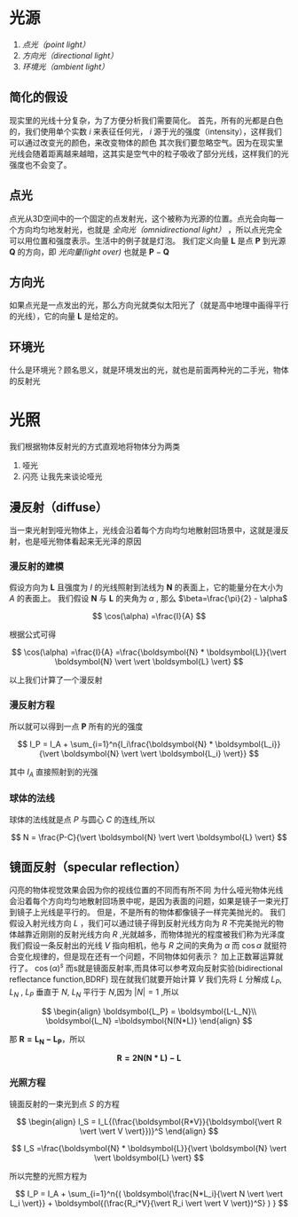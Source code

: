 # 光源
1. *点光（point light）* 
2. *方向光（directional light）*
3. *环境光（ambient light）* 
## 简化的假设
现实里的光线十分复杂，为了方便分析我们需要简化。
首先，所有的光都是白色的，我们使用单个实数 *i* 来表征任何光， *i* 源于光的强度（intensity），这样我们可以通过改变光的颜色，来改变物体的颜色
其次我们要忽略空气。因为在现实里光线会随着距离越来越暗，这其实是空气中的粒子吸收了部分光线，这样我们的光强度也不会变了。
## 点光
点光从3D空间中的一个固定的点发射光，这个被称为光源的位置。点光会向每一个方向均匀地发射光，也就是 *全向光（omnidirectional light）* ，所以点光完全可以用位置和强度表示。生活中的例子就是灯泡。
我们定义向量 $\boldsymbol{L}$ 是点 $\boldsymbol{P}$ 到光源 $\boldsymbol{Q}$ 的方向，即 *光向量(light over)* 也就是 $\boldsymbol{P}-\boldsymbol{Q}$
##  方向光
如果点光是一点发出的光，那么方向光就类似太阳光了（就是高中地理中画得平行的光线），它的向量 $\boldsymbol{L}$ 是给定的。
## 环境光
什么是环境光？顾名思义，就是环境发出的光，就也是前面两种光的二手光，物体的反射光
# 光照
我们根据物体反射光的方式直观地将物体分为两类
1. 哑光
2. 闪亮
让我先来谈论哑光
## 漫反射（diffuse）
当一束光射到哑光物体上，光线会沿着每个方向均匀地散射回场景中，这就是漫反射，也是哑光物体看起来无光泽的原因
### 漫反射的建模
假设方向为 $\boldsymbol{L}$ 且强度为 $I$ 的光线照射到法线为 $\boldsymbol{N}$ 的表面上，它的能量分在大小为 $A$ 的表面上。
我们假设 $\boldsymbol{N}$ 与 $\boldsymbol{L}$ 的夹角为 $\alpha$ , 那么 $\beta=\frac{\pi}{2} - \alpha$

$$
\cos(\alpha) =\frac{I}{A}
$$

根据公式可得

$$
\cos(\alpha) =\frac{I}{A} =\frac{\boldsymbol{N} * \boldsymbol{L}}{\vert \boldsymbol{N} \vert \vert \boldsymbol{L} \vert}
$$

以上我们计算了一个漫反射
###  漫反射方程
所以就可以得到一点 $\boldsymbol{P}$ 所有的光的强度

$$
I_P = I_A + \sum_{i=1}^n{I_i\frac{\boldsymbol{N} * \boldsymbol{L_i}}{\vert \boldsymbol{N} \vert \vert \boldsymbol{L_i} \vert}}
$$

其中 $I_A$  直接照射到的光强
### 球体的法线
球体的法线就是点 $P$ 与圆心 $C$ 的连线,所以

$$
N = \frac{P-C}{\vert \boldsymbol{N} \vert \vert \boldsymbol{L} \vert}
$$

## 镜面反射（specular reflection）
闪亮的物体视觉效果会因为你的视线位置的不同而有所不同
为什么哑光物体光线会沿着每个方向均匀地散射回场景中呢，是因为表面的问题，如果是镜子一束光打到镜子上光线是平行的。
但是，不是所有的物体都像镜子一样完美抛光的。
我们假设入射光线方向 $L$ ，我们可以通过镜子得到反射光线方向为 $R$
不完美抛光的物体越靠近刚刚的反射光线方向 $R$ ,光就越多，而物体抛光的程度被我们称为光泽度
我们假设一条反射出的光线 $V$ 指向相机，他与 $R$ 之间的夹角为 $\alpha$
而 $\cos{\alpha}$ 就挺符合变化规律的，但是现在还有一个问题，不同物体如何表示？
加上正数幂运算就行了。
${\cos(\alpha)}^s$ 
而s就是镜面反射率,而具体可以参考双向反射实验(bidirectional reflectance function,BDRF)
现在就我们就要开始计算 $V$
我们先将 $L$ 分解成 $L_P,L_N$ , $L_P$ 垂直于 $N$, $L_N$ 平行于 $N$,因为 $\vert N \vert =1$ ,所以 

$$ 
\begin{align}
\boldsymbol{L_P} = \boldsymbol{L-L_N}\\
\boldsymbol{L_N} =\boldsymbol{N(N*L)}
\end{align}
$$

那 $\boldsymbol{R = L_N-L_P}$，所以

$$
\boldsymbol{R= 2N(N*L) -L}
$$

### 光照方程
镜面反射的一束光到点 $S$ 的方程

$$
\begin{align}
    I_S = I_L{(\frac{\boldsymbol{R*V}}{\boldsymbol{\vert R \vert \vert V \vert}})}^S
\end{align}
$$

$$
I_S =\frac{\boldsymbol{N} * \boldsymbol{L}}{\vert \boldsymbol{N} \vert \vert \boldsymbol{L} \vert}
$$

所以完整的光照方程为

$$
I_P = I_A + \sum_{i=1}^n{(
    \boldsymbol{\frac{N*L_i}{\vert N \vert \vert L_i \vert}} +
    \boldsymbol{(\frac{R_i*V}{\vert R_i \vert \vert V \vert})^S}
)
}
$$
 





